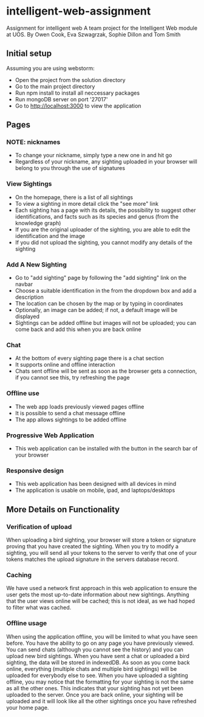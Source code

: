 # intelligent-web-assignment
Assignment for intelligent web
A team project for the Intelligent Web module at UOS.
By Owen Cook, Eva Szwagrzak, Sophie Dillon and Tom Smith
## Initial setup

 Assuming you are using webstorm:
 * Open the project from the solution directory
 * Go to the main project directory
 * Run npm install to install all neccessary packages 
 * Run mongoDB server on port '27017'
 * Go to [http://localhost:3000](http://localhost:3000) to view the application
 
## Pages

 ### NOTE: nicknames
 * To change your nickname, simply type a new one in and hit go
 * Regardless of your nickname, any sighting uploaded in your browser will belong to you through the use of signatures

 
 ### View Sightings
 * On the homepage, there is a list of all sightings
 * To view a sighting in more detail click the "see more" link 
 * Each sighting has a page with its details, the possibility to suggest other identifications, and facts such as its species and genus (from the knowledge graph)
 * If you are the original uploader of the sighting, you are able to edit the identification and the image
 * If you did not upload the sighting, you cannot modify any details of the sighting

 ### Add A New Sighting
 * Go to "add sighting" page by following the "add sighting" link on the navbar
 * Choose a suitable identification in the from the dropdown box and add a description
 * The location can be chosen by the map or by typing in coordinates
 * Optionally, an image can be added; if not, a default image will be displayed
 * Sightings can be added offline but images will not be uploaded; you can come back and add this when you are back online
 

 ### Chat 
 * At the bottom of every sighting page there is a chat section
 * It supports online and offline interaction
 * Chats sent offline will be sent as soon as the browser gets a connection, if you cannot see this, try refreshing the page

 
 ### Offline use
 * The web app loads previously viewed pages offline
 * It is possible to send a chat message offline
 * The app allows sightings to be added offline

### Progressive Web Application
 * This web application can be installed with the button in the search bar of your browser

### Responsive design
 * This web application has been designed with all devices in mind
 * The application is usable on mobile, ipad, and laptops/desktops

## More Details on Functionality

### Verification of upload
When uploading a bird sighting, your browser will store a token or signature proving that you have created the sighting. When you try to modify a sighting, you will send all your tokens to the server to verify that one of your tokens matches the upload signature in the servers database record.

### Caching
We have used a network first approach in this web application to ensure the user gets the most up-to-date information about new sightings. Anything that the user views online will be cached; this is not ideal, as we had hoped to filter what was cached.

### Offline usage
When using the application offline, you will be limited to what you have seen before. You have the ability to go on any page you have previously viewed. You can send chats (although you cannot see the history) and you can upload new bird sightings. When you have sent a chat or uploaded a bird sighting, the data will be stored in indexedDB. As soon as you come back online, everything (multiple chats and multiple bird sightings) will be uploaded for everybody else to see. When you have uploaded a sighting offline, you may notice that the formatting for your sighting is not the same as all the other ones. This indicates that your sighting has not yet been uploaded to the server. Once you are back online, your sighting will be uploaded and it will look like all the other sightings once you have refreshed your home page.
